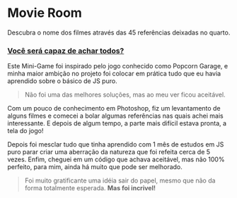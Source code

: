 # Movie Room
 Descubra o nome dos filmes através das 45 referências deixadas no quarto.
 
 
 ### [Você será capaz de achar todos?](https://movieroom.netlify.app/)


Este Mini-Game foi inspirado pelo jogo conhecido como Popcorn Garage, e minha maior ambição no projeto foi colocar em prática tudo que eu havia aprendido sobre o básico de JS puro. 

>Não foi uma das melhores soluções, mas ao meu ver ficou aceitável.

Com um pouco de conhecimento em Photoshop, fiz um levantamento de alguns filmes e comecei a bolar algumas referências nas quais achei mais interessante. E depois de algum tempo, a parte mais difícil estava pronta, a tela do jogo!

Depois foi mesclar tudo que tinha aprendido com 1 mês de estudos em JS puro parar criar uma aberração da natureza que foi refeita cerca de 5 vezes. Enfim, cheguei em um código que achava aceitável, mas não 100% perfeito, para mim, ainda há muito que pode ser melhorado.

>Foi muito gratificante uma idéia sair do papel, mesmo que não da forma totalmente esperada. **Mas foi incrivel!**

